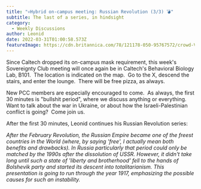 ```yaml
---
title: "💀Hybrid on-campus meeting: Russian Revolution (3/3) 💣"
subtitle: The last of a series, in hindsight
category:
  - Weekly Discussions
author: Leonid
date: 2022-03-31T01:00:58.573Z
featureImage: https://cdn.britannica.com/78/121178-050-95767572/crowd-Vladimir-Ilyich-Lenin-Russian-Revolution-1917.jpg
---
```

Since Caltech dropped its on-campus mask requirement, this week's Sovereignty Club meeting will once again be in Caltech's Behavioral Biology Lab, B101.  The location is indicated on the map.  Go to the X, descend the stairs, and enter the lounge.  There will be free pizza, as always.  

New PCC members are especially encouraged to come.  As always, the first 30 minutes is "bullshit period", where we discuss anything or everything.  Want to talk about the war in Ukraine, or about how the Israeli-Palestinian conflict is going?  Come join us.

After the first 30 minutes, Leonid continues his Russian Revolution series:

*After the February Revolution, the Russian Empire became one of the freest countries in the World (where, by saying 'free', I actually mean both benefits and drawbacks). In Russia particularly that period could only be matched by the 1990s after the dissolution of USSR. However, it didn't take long until such a state of 'liberty and brotherhood' fell to the hands of Bolshevik party and started its descent into totalitarianism. This presentation is going to run through the year 1917, emphasizing the possible causes for such an instability.*